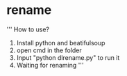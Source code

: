 # rename
'''
How to use?
1. Install python and beatifulsoup
2. open cmd in the folder
3. Input "python dlrename.py" to run it
4. Waiting for renaming
'''
